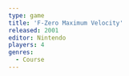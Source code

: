```yaml
---
type: game
title: 'F-Zero Maximum Velocity'
released: 2001
editor: Nintendo
players: 4
genres:
  - Course
---
```

